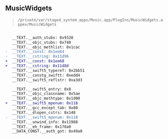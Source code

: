 ## MusicWidgets

> `/private/var/staged_system_apps/Music.app/PlugIns/MusicWidgets.appex/MusicWidgets`

```diff

   __TEXT.__auth_stubs: 0x9320
   __TEXT.__objc_stubs: 0x740
   __TEXT.__objc_methlist: 0x1cac
-  __TEXT.__const: 0x1ee64
-  __TEXT.__cstring: 0x11d96
+  __TEXT.__const: 0x1ee68
+  __TEXT.__cstring: 0x11d8d
   __TEXT.__swift5_typeref: 0x2bb51
   __TEXT.__constg_swiftt: 0xedd4
   __TEXT.__swift5_reflstr: 0xa3d3

   __TEXT.__swift5_entry: 0x8
   __TEXT.__objc_classname: 0x5ae
   __TEXT.__objc_methtype: 0x1d00
+  __TEXT.__swift5_mpenum: 0x118
   __TEXT.__gcc_except_tab: 0x80
   __TEXT.__dlopen_cstrs: 0x148
-  __TEXT.__swift5_mpenum: 0x118
   __TEXT.__unwind_info: 0x11988
   __TEXT.__eh_frame: 0x178a0
   __DATA_CONST.__auth_got: 0x49a0

```
